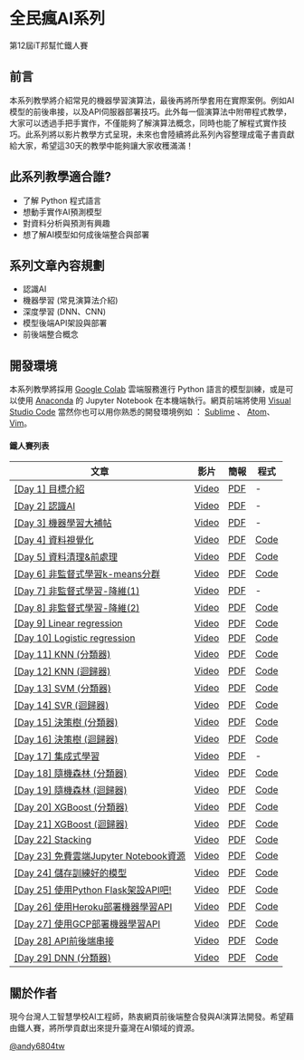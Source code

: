

# 全民瘋AI系列
第12屆iT邦幫忙鐵人賽
## 前言
本系列教學將介紹常見的機器學習演算法，最後再將所學套用在實際案例。例如AI模型的前後串接，以及API伺服器部署技巧。此外每一個演算法中附帶程式教學，大家可以透過手把手實作，不僅能夠了解演算法概念，同時也能了解程式實作技巧。此系列將以影片教學方式呈現，未來也會陸續將此系列內容整理成電子書貢獻給大家，希望這30天的教學中能夠讓大家收穫滿滿！

## 此系列教學適合誰?
- 了解 Python 程式語言
- 想動手實作AI預測模型
- 對資料分析與預測有興趣
- 想了解AI模型如何成後端整合與部署

## 系列文章內容規劃
- 認識AI
- 機器學習 (常見演算法介紹)
- 深度學習 (DNN、CNN)
- 模型後端API架設與部署
- 前後端整合概念

## 開發環境
本系列教學將採用 [Google Colab](https://colab.research.google.com/notebooks/) 雲端服務進行 Python 語言的模型訓練，或是可以使用 [Anaconda](https://www.anaconda.com/products/individual) 的 Jupyter Notebook 在本機端執行。網頁前端將使用 [Visual Studio Code](https://code.visualstudio.com/) 當然你也可以用你熟悉的開發環境例如 ： [Sublime](https://www.sublimetext.com/) 、 [Atom](https://atom.io/)、[Vim](http://www.vim.org/)。


#### 鐵人賽列表

| 文章 | 影片 | 簡報 | 程式 |
| ------------- | ------------- | ------------- | ------------- |
| [[Day 1] 目標介紹](https://ithelp.ithome.com.tw/articles/10236641)  | [Video](https://www.youtube.com/watch?v=C9mvGMtrPXo&list=PLXSkku8eiD-iFRBr11rV83579hing3gMU&index=1)  | [PDF](./1.目標介紹/1.目標介紹.pdf)  | -  |
| [[Day 2] 認識AI](https://ithelp.ithome.com.tw/articles/10238546)  | [Video](https://www.youtube.com/watch?v=zt7ZoPVrZHQ&list=PLXSkku8eiD-iFRBr11rV83579hing3gMU&index=2)  | [PDF](./2.認識AI/2.認識AI.pdf)  | -  |
| [[Day 3] 機器學習大補帖](https://ithelp.ithome.com.tw/articles/10239349)  | [Video](https://www.youtube.com/watch?v=J0VOaMUibuk&list=PLXSkku8eiD-iFRBr11rV83579hing3gMU&index=3)  | [PDF](./3.機器學習大補帖/3.機器學習大補帖.pdf)  | -  |
| [[Day 4] 資料視覺化](https://ithelp.ithome.com.tw/articles/10239997)  | [Video](https://www.youtube.com/watch?v=tATr84j1jqA&list=PLXSkku8eiD-iFRBr11rV83579hing3gMU&index=4)  | [PDF](./4.資料視覺化/4.資料視覺化.pdf)  | [Code](https://drive.google.com/file/d/1a7FLVBqO8rFh6PBErmpYVdBAvIuGNw8s/view?usp=sharing)  |
| [[Day 5] 資料清理&前處理](https://ithelp.ithome.com.tw/articles/10240494)  | [Video](https://www.youtube.com/watch?v=P42GqxCXkY8&list=PLXSkku8eiD-iFRBr11rV83579hing3gMU&index=5)  | [PDF](./5.資料清理&前處理/5.資料清理&前處理.pdf)  | [Code](https://drive.google.com/file/d/1YSZ9p-we3PaMFIuFmmjctGioEG8klqaB/view?usp=sharing)  |
| [[Day 6] 非監督式學習k-means分群](https://ithelp.ithome.com.tw/articles/10241427)  | [Video](https://www.youtube.com/watch?v=AYGEgkDZCc8&list=PLXSkku8eiD-iFRBr11rV83579hing3gMU&index=6)  | [PDF](./6.非監督式學習k-means分群/6.非監督式學習k-means分群.pdf)  | [Code](https://drive.google.com/file/d/1EsvQ1Ahoyz_ZhBkeu2oTPyYj-16E5YRj/view?usp=sharing) |
| [[Day 7] 非監督式學習-降維(1)](https://ithelp.ithome.com.tw/articles/10242100)  | [Video](https://www.youtube.com/watch?v=fwPnjnjywqg&list=PLXSkku8eiD-iFRBr11rV83579hing3gMU&index=7)  | [PDF](./7.非監督式學習-降維(1)/7.非監督式學習-降維(1).pdf)  | - |
| [[Day 8] 非監督式學習-降維(2)](https://ithelp.ithome.com.tw/articles/10242578)  | [Video](https://www.youtube.com/watch?v=OU03MZuLIts&list=PLXSkku8eiD-iFRBr11rV83579hing3gMU&index=8)  | [PDF](./8.非監督式學習-降維(2)/8.非監督式學習-降維(2).pdf)  | [Code](https://drive.google.com/file/d/1etJtv451dZbq-cb9Ef0K1HiyulJ_QwrI/view?usp=sharing) |
| [[Day 9] Linear regression](https://ithelp.ithome.com.tw/articles/10243284)  | [Video](https://www.youtube.com/watch?v=L0X1ppgWwAk&list=PLXSkku8eiD-iFRBr11rV83579hing3gMU&index=9)  | [PDF](./9.Linear-Regression/9.Linear-Regression.pdf)  | [Code](https://drive.google.com/file/d/1wyCSCs2mLGtJc8Jay60dY6a9wYDGP1_A/view?usp=sharing) |
| [[Day 10] Logistic regression](https://ithelp.ithome.com.tw/articles/10243841)  | [Video](https://www.youtube.com/watch?v=alVNcGNTAc8)  | [PDF](./10.Logistic-regression/10.Logistic-regression.pdf)  | [Code](https://drive.google.com/file/d/1o61PNbN31hviDD2WWLoD0L1rXhd-MttC/view?usp=sharing) |
| [[Day 11] KNN (分類器)](https://ithelp.ithome.com.tw/articles/10244552)  | [Video](https://www.youtube.com/watch?v=npfJiromN5Q&list=PLXSkku8eiD-iFRBr11rV83579hing3gMU&index=11)  | [PDF](./11.KNN(分類器)/11.KNN(分類器).pdf)  | [Code](https://drive.google.com/file/d/10DaQ_nutd0rR_8-eNJ1bDsXsnKeunc74/view?usp=sharing) |
| [[Day 12] KNN (迴歸器)](https://ithelp.ithome.com.tw/articles/10245039)  | [Video](https://www.youtube.com/watch?v=ZQC_gYiOzHI&list=PLXSkku8eiD-iFRBr11rV83579hing3gMU&index=12)  | [PDF](./12.KNN(迴歸器)/12.KNN(迴歸器).pdf)  | [Code](https://drive.google.com/file/d/1EiTI3Nnpz1Sw8svyJDNJa0YCwvZKd9ax/view?usp=sharing) |
| [[Day 13] SVM (分類器)](https://ithelp.ithome.com.tw/articles/10245575)  | [Video](https://www.youtube.com/watch?v=wdeYo3fsT5U&list=PLXSkku8eiD-iFRBr11rV83579hing3gMU&index=13)  | [PDF](./13.SVM(分類器)/13.SVM(分類器).pdf)  | [Code](https://drive.google.com/file/d/1pFCZBFhAwHJ9GFrRzPd3cZC3v-lLLkZh/view?usp=sharing) |
| [[Day 14] SVR (迴歸器)](https://ithelp.ithome.com.tw/articles/10246312)  | [Video](https://www.youtube.com/watch?v=SllTSgZPdWQ&list=PLXSkku8eiD-iFRBr11rV83579hing3gMU&index=14)  | [PDF](./14.SVR(迴歸器)/14.SVR(迴歸器).pdf)  | [Code](https://drive.google.com/file/d/12FTvHmbyfyqulHsKMVUPHwZnVRTR6opm/view?usp=sharing) |
| [[Day 15] 決策樹 (分類器)](https://ithelp.ithome.com.tw/articles/10246897)  | [Video](https://www.youtube.com/watch?v=1epy1EKVDkc&list=PLXSkku8eiD-iFRBr11rV83579hing3gMU&index=15)  | [PDF](./15.決策樹(分類器)/15.決策樹(分類器).pdf)  | [Code](https://drive.google.com/file/d/11_UtFDdLM0VN4wQvvvzPxH4mNHg9TwbQ/view?usp=sharing) |
| [[Day 16] 決策樹 (迴歸器)](https://ithelp.ithome.com.tw/articles/10247440)  | [Video](https://www.youtube.com/watch?v=MeAUgKOhKhU&list=PLXSkku8eiD-iFRBr11rV83579hing3gMU&index=16)  | [PDF](./16.決策樹(迴歸器)/16.決策樹(迴歸器).pdf)  | [Code](https://drive.google.com/file/d/1nugfCCaIsKT7CkDMcclQtgdQEZpQ_5Ua/view?usp=sharing) |
| [[Day 17] 集成式學習](https://ithelp.ithome.com.tw/articles/10247936)  | [Video](https://www.youtube.com/watch?v=U63xsNZrPWg&list=PLXSkku8eiD-iFRBr11rV83579hing3gMU&index=17)  | [PDF](./17.集成式學習/17.集成式學習.pdf)  | - |
| [[Day 18] 隨機森林 (分類器)](https://ithelp.ithome.com.tw/articles/10248400)  | [Video](https://www.youtube.com/watch?v=Ix0UhijD4Ks&list=PLXSkku8eiD-iFRBr11rV83579hing3gMU&index=18)  | [PDF](./18.隨機森林(分類器)/18.隨機森林(分類器).pdf)  | [Code](https://drive.google.com/file/d/1DExLEjtz0lyNsSmy1jzpn0KBfcQhsb-5/view?usp=sharing) |
| [[Day 19] 隨機森林 (迴歸器)](https://ithelp.ithome.com.tw/articles/10248777)  | [Video](https://www.youtube.com/watch?v=6sYMlwl2SWg&list=PLXSkku8eiD-iFRBr11rV83579hing3gMU&index=19)  | [PDF](./19.隨機森林(迴歸器)/19.隨機森林(迴歸器).pdf)  | [Code](https://drive.google.com/file/d/1xNuKnBQn1CuDvHN9yqVuyDoH3Nrz-wCa/view?usp=sharing) |
| [[Day 20] XGBoost (分類器)]()  | [Video](https://www.youtube.com/watch?v=kPvw-b6V-G4&list=PLXSkku8eiD-iFRBr11rV83579hing3gMU&index=20)  | [PDF](./20.XGBoost(分類器)/20.XGBoost(分類器).pdf)  | [Code](https://drive.google.com/file/d/1QccYPBK55Gohf7jIU9_oJHkRzEP2OhJM/view?usp=sharing) |
| [[Day 21] XGBoost (迴歸器)](https://ithelp.ithome.com.tw/articles/10249337)  | [Video](https://www.youtube.com/watch?v=xOQNBeB0Eqo&list=PLXSkku8eiD-iFRBr11rV83579hing3gMU&index=21)  | [PDF](./21.XGBoost(迴歸器)/21.XGBoost(迴歸器).pdf)  | [Code](https://drive.google.com/file/d/1gTLsk_pgsrLCnZJzgi0Ti9obNMpC7biR/view?usp=sharing) |
| [[Day 22] Stacking](https://ithelp.ithome.com.tw/articles/10250317)  | [Video](https://www.youtube.com/watch?v=hO31PmZb53o&list=PLXSkku8eiD-iFRBr11rV83579hing3gMU&index=22)  | [PDF](./22.Stacking/22.Stacking.pdf)  | [Code](https://drive.google.com/file/d/1y0v9DbDTNlfbzSETmv8LsBpiJGUQgfjc/view?usp=sharing) |
| [[Day 23] 免費雲端Jupyter Notebook資源]()  | [Video](https://www.youtube.com/watch?v=_1nkZ-IkuG0&list=PLXSkku8eiD-iFRBr11rV83579hing3gMU&index=23)  | [PDF](./23.免費雲端Jupyter-Notebook資源/23.免費雲端Jupyter-Notebook資源.pdf)  | [Code](https://drive.google.com/file/d/1fLv6zOiMVTI-JJeRRbhF_QfV_FCVAMb7/view?usp=sharing) |
| [[Day 24] 儲存訓練好的模型](https://ithelp.ithome.com.tw/articles/10251172) | [Video](https://www.youtube.com/watch?v=w2zMaPu1fbw&list=PLXSkku8eiD-iFRBr11rV83579hing3gMU&index=24)  | [PDF](./24.儲存訓練好的模型/24.儲存訓練好的模型.pdf)  | [Code](https://drive.google.com/file/d/1pF_Fyb0yAh8JcGy8EBMI2ieF0DqfZyXN/view?usp=sharing) |
| [[Day 25] 使用Python Flask架設API吧!](https://ithelp.ithome.com.tw/articles/10251579) | [Video](https://www.youtube.com/watch?v=FUj88Q_L62k&list=PLXSkku8eiD-iFRBr11rV83579hing3gMU&index=25)  | [PDF](./25.使用Python-Flask架設API吧!/25.使用Python-Flask架設API吧!.pdf)  | [Code](https://github.com/1010code/Flask-API-example-with-ML-model) |
| [[Day 26] 使用Heroku部署機器學習API](https://ithelp.ithome.com.tw/articles/10252007) | [Video](https://www.youtube.com/watch?v=X2ncrARsB70&list=PLXSkku8eiD-iFRBr11rV83579hing3gMU&index=27)  | [PDF](./26.使用Heroku部署機器學習API/26.使用Heroku部署機器學習API.pdf)  | [Code](https://github.com/1010code/Flask-API-example-with-ML-model-heroku) |
| [[Day 27] 使用GCP部署機器學習API](https://ithelp.ithome.com.tw/articles/10252383) | [Video](https://www.youtube.com/watch?v=3X2aWAy9xJw&list=PLXSkku8eiD-iFRBr11rV83579hing3gMU&index=27)  | [PDF](./27.使用GCP部署機器學習API/27.使用GCP部署機器學習API.pdf)  | [Code](https://github.com/1010code/Flask-API-example-with-ML-model-GCP) |
| [[Day 28] API前後端串接](https://ithelp.ithome.com.tw/articles/10252798) | [Video](https://www.youtube.com/watch?v=BTG5Cm2sUaI&list=PLXSkku8eiD-iFRBr11rV83579hing3gMU&index=28)  | [PDF](./28.API前後端串接/28.API前後端串接.pdf)  | [Code](https://github.com/1010code/website-API-example) |
| [[Day 29] DNN (分類器)]() | [Video]()  | [PDF](./29.DNN(分類器)/29.DNN(分類器).pdf)  | [Code](https://drive.google.com/file/d/1o_t6GYUCyivrSNnQ8-FpRqzaXC0QGIiR/view?usp=sharing) |



## 關於作者
現今台灣人工智慧學校AI工程師，熱衷網頁前後端整合發與AI演算法開發。希望藉由鐵人賽，將所學貢獻出來提升臺灣在AI領域的資源。

[@andy6804tw](https://github.com/andy6804tw)